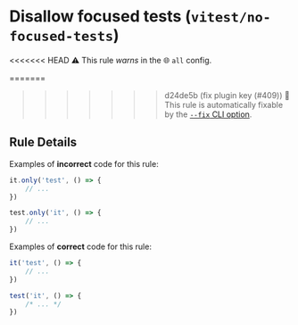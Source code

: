 # Disallow focused tests (`vitest/no-focused-tests`)

<<<<<<< HEAD
⚠️ This rule _warns_ in the 🌐 `all` config.

=======
>>>>>>> d24de5b (fix plugin key (#409))
🔧 This rule is automatically fixable by the [`--fix` CLI option](https://eslint.org/docs/latest/user-guide/command-line-interface#--fix).

<!-- end auto-generated rule header -->

## Rule Details

Examples of **incorrect** code for this rule:

```js
it.only('test', () => {
	// ...
})

test.only('it', () => {
	// ...
})
```

Examples of **correct** code for this rule:

```js
it('test', () => {
	// ...
})

test('it', () => {
	/* ... */
})
```
